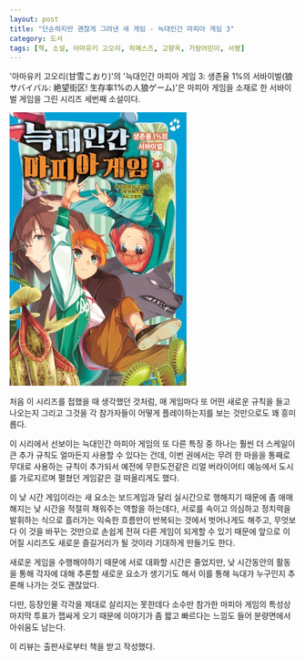 ```yaml
---
layout: post
title: "단순하지만 괜찮게 그려낸 새 게임 - 늑대인간 마피아 게임 3"
category: 도서
tags: [책, 소설, 아마유키 고오리, 히메스즈, 고향옥, 가람어린이, 서평]
---
```


'아마유키 고오리(甘雪こおり)'의
'늑대인간 마피아 게임 3: 생존율 1%의 서바이벌(狼サバイバル: 絶望街区! 生存率1%の人狼ゲーム)'은
마피아 게임을 소재로 한 서바이벌 게임을 그린 시리즈 세번째 소설이다.

![표지](/images/book/jinrou-survival-3-book.jpg)

처음 이 시리즈를 접했을 때 생각했던 것처럼,
매 게임마다 또 어떤 새로운 규칙을 들고 나오는지
그리고 그것을 각 참가자들이 어떻게 플레이하는지를 보는 것만으로도 꽤 흥미롭다.

이 시리에서 선보이는 늑대인간 마피아 게임의 또 다른 특징 중 하나는
훨씬 더 스케일이 큰 추가 규칙도 얼마든지 사용할 수 있다는 건데,
이번 권에서는 무려 한 마을을 통째로 무대로 사용하는 규칙이 추가되서
예전에 무한도전같은 리얼 버라이어티 예능에서 도시를 가로지르며 펼쳤던 게임같은 걸 떠올리게도 했다.

이 낮 시간 게임이라는 새 요소는
보드게임과 달리 실시간으로 행해지기 때문에 좀 애매해지는 낮 시간을 적절히 채워주는 역할을 하는데다,
서로를 속이고 의심하고 정치력을 발휘하는 식으로 흘러가는 익숙한 흐름만이 반복되는 것에서 벗어나게도 해주고,
무엇보다 이 것을 바꾸는 것만으로 손쉽게 전혀 다른 게임이 되게할 수 있기 때문에
앞으로 이어질 시리즈도 새로운 즐길거리가 될 것이라 기대하게 만들기도 한다.

새로운 게임을 수행해야하기 때문에 서로 대화할 시간은 줄었지만,
낮 시간동안의 활동을 통해 각자에 대해 추론할 새로운 요소가 생기기도 해서
이를 통해 늑대가 누구인지 추론해 나가는 것도 괜찮았다.

다만, 등장인물 각각을 제대로 살리지는 못한데다
소수만 참가한 마피아 게임의 특성상 마지막 투표가 잽싸게 오기 때문에
이야기가 좀 짧고 빠르다는 느낌도 들어
분량면에서 아쉬움도 남는다.



<div class="im im-info">
이 리뷰는 출판사로부터 책을 받고 작성했다.
</div>
